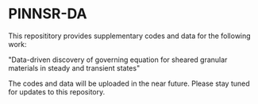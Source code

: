 # PINNSR-DA
This reposititory provides supplementary codes and data for the following work: 

"Data-driven discovery of governing equation for sheared granular materials in steady and transient states"

The codes and data will be uploaded in the near future. Please stay tuned for updates to this repository.
